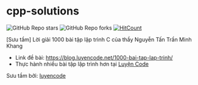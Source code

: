 # cpp-solutions
![GitHub Repo stars](https://img.shields.io/github/stars/luyencode/cpp-solutions?style=social)
![GitHub Repo forks](https://img.shields.io/github/forks/luyencode/cpp-solutions?style=social)
[![HitCount](https://hits.dwyl.com/luyencode/cpp-solutions.svg?style=flat-square)](http://hits.dwyl.com/luyencode/cpp-solutions)


[Sưu tầm] Lời giải 1000 bài tập lập trình C của thầy Nguyễn Tấn Trần Minh Khang

- Link đề bài: https://blog.luyencode.net/1000-bai-tap-lap-trinh/
- Thực hành nhiều bài tập lập trình hơn tại [Luyện Code](https://luyencode.net/)

Sưu tầm bởi: [luyencode](https://github.com/luyencode/)
